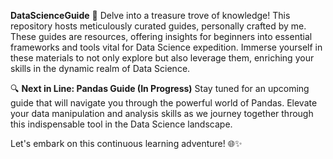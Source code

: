 **DataScienceGuide** 🚀
Delve into a treasure trove of knowledge! This repository hosts meticulously curated guides, personally crafted by me. These guides are resources, offering insights for beginners into essential frameworks and tools vital for Data Science expedition. Immerse yourself in these materials to not only explore but also leverage them, enriching your skills in the dynamic realm of Data Science.

🔍 **Next in Line: Pandas Guide (In Progress)**
Stay tuned for an upcoming guide that will navigate you through the powerful world of Pandas. Elevate your data manipulation and analysis skills as we journey together through this indispensable tool in the Data Science landscape.

Let's embark on this continuous learning adventure! 🌐✨ 
